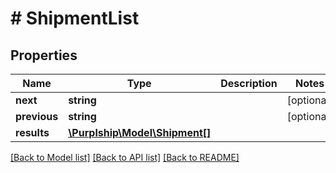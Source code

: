# # ShipmentList

## Properties

Name | Type | Description | Notes
------------ | ------------- | ------------- | -------------
**next** | **string** |  | [optional]
**previous** | **string** |  | [optional]
**results** | [**\Purplship\Model\Shipment[]**](Shipment.md) |  |

[[Back to Model list]](../../README.md#models) [[Back to API list]](../../README.md#endpoints) [[Back to README]](../../README.md)
